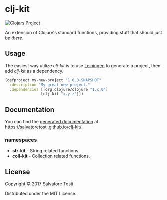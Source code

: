

# clj-kit
[![Clojars Project](https://img.shields.io/clojars/v/org.clojars.salvatore-tosti/clj-kit.svg)](https://clojars.org/org.clojars.salvatore-tosti/clj-kit)  

An extension of Clojure's standard functions, providing stuff that should just _be there_.

## Usage

The easiest way utilize _clj-kit_ is to use [Leiningen](https://leiningen.org/) to generate a project, then add _clj-kit_ as a dependency.  

```clojure
(defproject my-new-project "1.0.0-SNAPSHOT"
  :description "My great new project."
  :dependencies [[org.clojure/clojure "1.x.0"]
                [clj-kit "x.y.z"]])
```

## Documentation

You can find the [generated documentation](https://github.com/gdeer81/lein-marginalia) at https://salvatoretosti.github.io/clj-kit/.

### namespaces
* **str-kit** - String related functions.
* **coll-kit** - Collection related functions.

## License

Copyright © 2017 Salvatore Tosti

Distributed under the MIT License.
